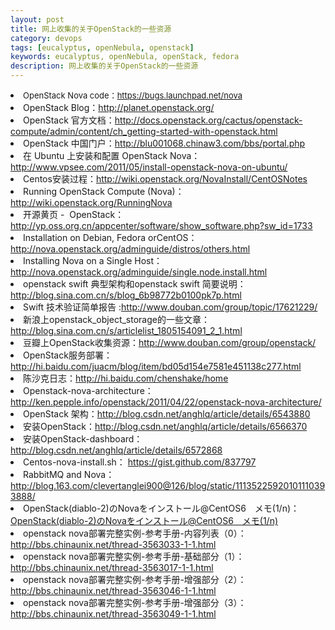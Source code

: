 ```yaml
---
layout: post
title: 网上收集的关于OpenStack的一些资源
category: devops
tags: [eucalyptus, openNebula, openstack]
keywords: eucalyptus, openNebula, openStack, fedora
description: 网上收集的关于OpenStack的一些资源
---
```


<li>
<span class="Apple-style-span" style="font-size: 13px; font-weight: normal;">OpenStack Nova code：<a href="https://bugs.launchpad.net/nova" target="_blank">https://bugs.launchpad.net/nova</a></span>
</li>
<li>
OpenStack Blog：<a href="http://planet.openstack.org/" target="_blank">http://planet.openstack.org/</a>
</li>
<li>OpenStack 官方文档：<a href="http://docs.openstack.org/cactus/openstack-compute/admin/content/ch_getting-started-with-openstack.html" target="_blank">http://docs.openstack.org/cactus/openstack-compute/admin/content/ch_getting-started-with-openstack.html</a>
</li>
<li>OpenStack 中国门户：<a href="http://blu001068.chinaw3.com/bbs/portal.php" target="_blank">http://blu001068.chinaw3.com/bbs/portal.php</a>
</li>
<li>在 Ubuntu 上安装和配置 OpenStack Nova：<a href="http://www.vpsee.com/2011/05/install-openstack-nova-on-ubuntu/" target="_blank">http://www.vpsee.com/2011/05/install-openstack-nova-on-ubuntu/</a>
</li>
<li>Centos安装过程：<a href="http://wiki.openstack.org/NovaInstall/CentOSNotes" target="_blank">http://wiki.openstack.org/NovaInstall/CentOSNotes</a>
</li>
<li>Running OpenStack Compute (Nova)：<a href="http://wiki.openstack.org/RunningNova" target="_blank">http://wiki.openstack.org/RunningNova</a>
</li>
<li>开源黄页 -  OpenStack：<a href="http://yp.oss.org.cn/appcenter/software/show_software.php?sw_id=1733" target="_blank">http://yp.oss.org.cn/appcenter/software/show_software.php?sw_id=1733</a>
</li>
<li>Installation on Debian, Fedora orCentOS：<a href="http://nova.openstack.org/adminguide/distros/others.html" target="_blank">http://nova.openstack.org/adminguide/distros/others.html</a>
</li>
<li>Installing Nova on a Single Host：<a href="http://nova.openstack.org/adminguide/single.node.install.html" target="_blank">http://nova.openstack.org/adminguide/single.node.install.html</a>
</li>
<li>openstack swift 典型架构和openstack swift 简要说明：<a href="http://blog.sina.com.cn/s/blog_6b98772b0100pk7p.html" target="_blank">http://blog.sina.com.cn/s/blog_6b98772b0100pk7p.html</a>
</li>
<li>Swift 技术验证简单报告 :<a href="http://www.douban.com/group/topic/17621229/" target="_blank">http://www.douban.com/group/topic/17621229/</a>
</li>
<li>新浪上openstack_object_storage的一些文章：<a href="http://blog.sina.com.cn/s/blog_6b98772b0100pk7p.html" target="_blank">http://blog.sina.com.cn/s/articlelist_1805154091_2_1.html</a>
</li>
<li>豆瓣上OpenStack收集资源：<a href="http://www.douban.com/group/openstack/" target="_blank">http://www.douban.com/group/openstack/</a>
</li>
<li>OpenStack服务部署： <a href="http://hi.baidu.com/juacm/blog/item/bd05d154e7581e451138c277.html" target="_blank">http://hi.baidu.com/juacm/blog/item/bd05d154e7581e451138c277.html</a>
</li>
<li>陈沙克日志：<a href="http://hi.baidu.com/chenshake/home" target="_blank">http://hi.baidu.com/chenshake/home</a>
</li>
<li>Openstack-nova-architecture：<a href="http://ken.pepple.info/openstack/2011/04/22/openstack-nova-architecture/" target="_blank">http://ken.pepple.info/openstack/2011/04/22/openstack-nova-architecture/</a>
</li>
<li>OpenStack 架构：<a href="http://blog.csdn.net/anghlq/article/details/6543880" target="_blank">http://blog.csdn.net/anghlq/article/details/6543880</a>
</li>
<li>
安装OpenStack：<a href="http://blog.csdn.net/anghlq/article/details/6566370" target="_blank">http://blog.csdn.net/anghlq/article/details/6566370</a>
</li>
<li>
安装OpenStack-dashboard：<a href="http://blog.csdn.net/anghlq/article/details/6572868" target="_blank">http://blog.csdn.net/anghlq/article/details/6572868</a>
</li>
<li>
Centos-nova-install.sh： <a href="https://gist.github.com/837797" target="_blank">https://gist.github.com/837797</a>
</li>
<li>
RabbitMQ and Nova：<a href="http://blog.163.com/clevertanglei900@126/blog/static/11135225920101110393888/" target="_blank">http://blog.163.com/clevertanglei900@126/blog/static/11135225920101110393888/</a>
</li>
<li>OpenStack(diablo-2)のNovaをインストール@CentOS6　メモ(1/n)：<a href="http://blog.livedoor.jp/techpub/archives/3797358.html" target="_blank">OpenStack(diablo-2)のNovaをインストール@CentOS6　メモ(1/n)</a>
</li>
<li>openstack nova部署完整实例-参考手册-内容列表（0）：<a href="http://bbs.chinaunix.net/thread-3563033-1-1.html" target="_blank">http://bbs.chinaunix.net/thread-3563033-1-1.html</a>
</li>
<li>openstack nova部署完整实例-参考手册-基础部分（1）：<a href="http://bbs.chinaunix.net/thread-3563017-1-1.html" target="_blank">http://bbs.chinaunix.net/thread-3563017-1-1.html</a>
</li>
<li>openstack nova部署完整实例-参考手册-增强部分（2）：<a href="http://bbs.chinaunix.net/thread-3563046-1-1.html" target="_blank">http://bbs.chinaunix.net/thread-3563046-1-1.html</a>
</li>
<li>openstack nova部署完整实例-参考手册-增强部分（3）：<a href="http://bbs.chinaunix.net/thread-3563049-1-1.html" target="_blank">http://bbs.chinaunix.net/thread-3563049-1-1.html</a>
</li>
